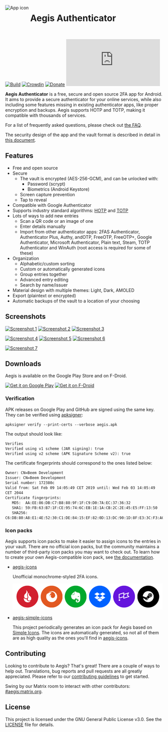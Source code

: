 <img align="left" width="80" height="80" src="metadata/en-US/images/icon.png"
alt="App icon">

# Aegis Authenticator

<br>

[![Build](https://github.com/beemdevelopment/Aegis/actions/workflows/build-app-workflow.yaml/badge.svg)](https://github.com/beemdevelopment/Aegis/actions/workflows/build-app-workflow.yaml?query=branch%3Amaster) [![Crowdin](https://badges.crowdin.net/aegis-authenticator/localized.svg)](https://crowdin.com/project/aegis-authenticator) [![Donate](https://img.shields.io/badge/donate-buy%20us%20a%20beer-%23FF813F)](https://www.buymeacoffee.com/beemdevelopment) [![Matrix](https://img.shields.io/matrix/aegis:matrix.org?color=blue)](https://matrix.to/#/#aegis:matrix.org)

__Aegis Authenticator__ is a free, secure and open source 2FA app for Android.
It aims to provide a secure authenticator for your online services, while also
including some features missing in existing authenticator apps, like proper
encryption and backups. Aegis supports HOTP and TOTP, making it compatible with
thousands of services.

For a list of frequently asked questions, please check out [the FAQ](FAQ.md).

The security design of the app and the vault format is described in detail in
[this document](docs/vault.md).

## Features

- Free and open source
- Secure
  - The vault is encrypted (AES-256-GCM), and can be unlocked with:
    - Password (scrypt)
    - Biometrics (Android Keystore)
  - Screen capture prevention
  - Tap to reveal
- Compatible with Google Authenticator
- Supports industry standard algorithms:
  [HOTP](https://tools.ietf.org/html/rfc4226) and
  [TOTP](https://tools.ietf.org/html/rfc6238)
- Lots of ways to add new entries
  - Scan a QR code or an image of one
  - Enter details manually
  - Import from other authenticator apps: 2FAS Authenticator, Authenticator
    Plus, Authy, andOTP, FreeOTP, FreeOTP+, Google Authenticator, Microsoft
    Authenticator, Plain text, Steam, TOTP Authenticator and WinAuth (root
    access is required for some of these)
- Organization
  - Alphabetic/custom sorting
  - Custom or automatically generated icons
  - Group entries together
  - Advanced entry editing
  - Search by name/issuer
- Material design with multiple themes: Light, Dark, AMOLED
- Export (plaintext or encrypted)
- Automatic backups of the vault to a location of your choosing

## Screenshots

[<img width=200 alt="Screenshot 1"
src="metadata/en-US/images/phoneScreenshots/screenshot1.png?raw=true">](metadata/en-US/images/phoneScreenshots/screenshot1.png?raw=true)
[<img width=200 alt="Screenshot 2"
src="metadata/en-US/images/phoneScreenshots/screenshot2.png?raw=true">](/metadata/en-US/images/phoneScreenshots/screenshot2.png?raw=true)
[<img width=200 alt="Screenshot 3"
src="metadata/en-US/images/phoneScreenshots/screenshot3.png?raw=true">](/metadata/en-US/images/phoneScreenshots/screenshot3.png?raw=true)

[<img width=200 alt="Screenshot 4"
src="metadata/en-US/images/phoneScreenshots/screenshot4.png?raw=true">](metadata/en-US/images/phoneScreenshots/screenshot4.png?raw=true)
[<img width=200 alt="Screenshot 5"
src="metadata/en-US/images/phoneScreenshots/screenshot5.png?raw=true">](metadata/en-US/images/phoneScreenshots/screenshot5.png?raw=true)
[<img width=200 alt="Screenshot 6"
src="metadata/en-US/images/phoneScreenshots/screenshot6.png?raw=true">](metadata/en-US/images/phoneScreenshots/screenshot6.png?raw=true)

[<img width=200 alt="Screenshot 7"
src="metadata/en-US/images/phoneScreenshots/screenshot7.png?raw=true">](metadata/en-US/images/phoneScreenshots/screenshot7.png?raw=true)

## Downloads

Aegis is available on the Google Play Store and on F-Droid.

[<img height=80 alt="Get it on Google Play"
src="https://play.google.com/intl/en_us/badges/images/generic/en-play-badge.png"
/>](http://play.google.com/store/apps/details?id=com.beemdevelopment.aegis)
[<img height="80" alt="Get it on F-Droid"
src="https://fdroid.gitlab.io/artwork/badge/get-it-on.png"
/>](https://f-droid.org/app/com.beemdevelopment.aegis)
      
### Verification

APK releases on Google Play and GitHub are signed using the same key. They can
be verified using
[apksigner](https://developer.android.com/studio/command-line/apksigner.html#options-verify):

```
apksigner verify --print-certs --verbose aegis.apk
```

The output should look like:

```
Verifies
Verified using v1 scheme (JAR signing): true
Verified using v2 scheme (APK Signature Scheme v2): true
```

The certificate fingerprints should correspond to the ones listed below:

```
Owner: CN=Beem Development
Issuer: CN=Beem Development
Serial number: 172380c
Valid from: Sat Feb 09 14:05:49 CET 2019 until: Wed Feb 03 14:05:49 CET 2044
Certificate fingerprints:
   MD5:  AA:EE:86:DB:C7:B8:88:9F:1F:C9:D0:7A:EC:37:36:32
   SHA1: 59:FB:63:B7:1F:CE:95:74:6C:EB:1E:1A:CB:2C:2E:45:E5:FF:13:50
   SHA256: C6:DB:80:A8:E1:4E:52:30:C1:DE:84:15:EF:82:0D:13:DC:90:1D:8F:E3:3C:F3:AC:B5:7B:68:62:D8:58:A8:23
```

### Icon packs

Aegis supports icon packs to make it easier to assign icons to the entries in
your vault. There are no official icon packs, but the community maintains a
number of third-party icon packs you may want to check out. To learn how to
create your own Aegis-compatible icon pack, see [the
documentation](docs/iconpacks.md).

- [aegis-icons](https://github.com/aegis-icons/aegis-icons)

  Unofficial monochrome-styled 2FA icons.

  [<img width=500 alt="aegis-icons preview"
  src="https://raw.githubusercontent.com/aegis-icons/aegis-icons/master/showcase.png">](https://github.com/aegis-icons/aegis-icons)

- [aegis-simple-icons](https://github.com/alexbakker/aegis-simple-icons)

  This project periodically generates an icon pack for Aegis based on [Simple
  Icons](https://simpleicons.org/). The icons are automatically generated, so
  not all of them are as high quality as the ones you'll find in
  [aegis-icons](https://github.com/aegis-icons/aegis-icons).

## Contributing

Looking to contribute to Aegis? That's great! There are a couple of ways to help
out. Translations, bug reports and pull requests are all greatly appreciated.
Please refer to our [contributing guidelines](CONTRIBUTING.md) to get started.

Swing by our Matrix room to interact with other contributors:
[#aegis:matrix.org](https://matrix.to/#/#aegis:matrix.org).

## License

This project is licensed under the GNU General Public License v3.0. See the
[LICENSE](LICENSE) file for details.
